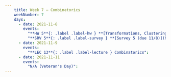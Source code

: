 ```yaml
---
    title: Week 7 – Combinatorics
    weekNumber: 7
    days:
      - date: 2021-11-8
        events:
          "**HW 5**{: .label .label-hw } **[Transformations, Clustering, and Probability (due 11/8)](../resources/homework/hw05.pdf)**":
          "**SRV 5**{: .label .label-survey } **[Survey 5 (due 11/8)](https://docs.google.com/forms/d/e/1FAIpQLSdmpJnBpPKE8FfPjvBJ-uT6KCNKQjEOw79yJ7Omb6pJWyBotg/viewform)**":
      - date: 2021-11-9
        events:
          "**LEC 13**{: .label .label-lecture } Combinatorics":
      - date: 2021-11-11
        events:
          "N/A (Veteran's Day)":
---
```

